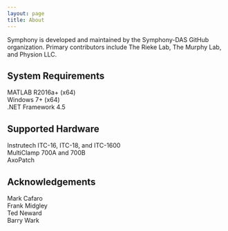 ```yaml
---
layout: page
title: About
---
```


Symphony is developed and maintained by the Symphony-DAS GitHub organization. Primary contributors include The Rieke Lab, The Murphy Lab, and Physion LLC.

## System Requirements
MATLAB R2016a+ (x64)  
Windows 7+ (x64)  
.NET Framework 4.5  

## Supported Hardware
Instrutech ITC-16, ITC-18, and ITC-1600  
MultiClamp 700A and 700B  
AxoPatch  

## Acknowledgements
Mark Cafaro  
Frank Midgley  
Ted Neward  
Barry Wark  
